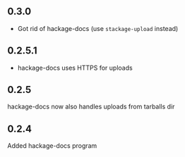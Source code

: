 ## 0.3.0

* Got rid of hackage-docs (use `stackage-upload` instead)

## 0.2.5.1

* hackage-docs uses HTTPS for uploads

## 0.2.5

hackage-docs now also handles uploads from tarballs dir

## 0.2.4

Added hackage-docs program
